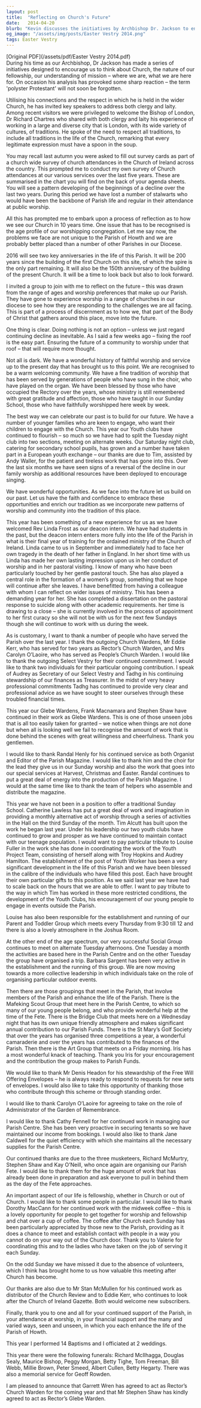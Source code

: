 ```yaml
---
layout: post
title:  "Reflecting on Church's Future"
date:   2014-04-20
blurb: "Kevin discusses the initiatives by Archbishop Dr. Jackson to encourage reflection on the Church's mission and fellowship. He addresses the decline in church attendance and the importance of engaging younger generations. Kevin highlights the need for embracing opportunities and incorporating new patterns of worship to ensure a vibrant future for the church community."
og_image: "/assets/img/posts/Easter Vestry 2014.png"
tags: Easter Vestry
---
```

[Original PDF](/assets/pdf/Easter Vestry 2014.pdf)    
During his time as our Archbishop, Dr Jackson has made a series of initiatives designed to encourage us to think about Church, the nature of our fellowship, our understanding of mission – where we are, what we are here for. On occasion his analysis has provoked some sharp reaction – the term 'polyster Protestant' will not soon be forgotten.

Utilising his connections and the respect in which he is held in the wider Church, he has invited key speakers to address both clergy and laity. Among recent visitors we were privileged to welcome the Bishop of London, Dr Richard Chartres who shared with both clergy and laity his experience of working in a large and diverse city that is London, with its wide variety of cultures, of traditions. He spoke of the need to respect all traditions, to include all traditions in the life of the Church, remarking that every legitimate expression must have a spoon in the soup.

You may recall last autumn you were asked to fill out survey cards as part of a church wide survey of church attendances in the Church of Ireland across the country. This prompted me to conduct my own survey of Church attendances at our various services over the last five years. These are summarised in the chart you will find on the back of your agenda sheets. You will see a pattern developing of the beginnings of a decline over the last two years. During this period we have lost a number of stalwarts who would have been the backbone of Parish life and regular in their attendance at public worship.

All this has prompted me to embark upon a process of reflection as to how we see our Church in 10 years time. One issue that has to be recognised is the age profile of our worshipping congregation. Let me say now, the problems we face are not unique to the Parish of Howth and we are probably better placed than a number of other Parishes in our Diocese.

2016 will see two key anniversaries in the life of this Parish. It will be 200 years since the building of the first Church on this site, of which the spire is the only part remaining. It will also be the 150th anniversary of the building of the present Church. It will be a time to look back but also to look forward.

I invited a group to join with me to reflect on the future – this was drawn from the range of ages and worship preferences that make up our Parish. They have gone to experience worship in a range of churches in our diocese to see how they are responding to the challenges we are all facing. This is part of a process of discernment as to how we, that part of the Body of Christ that gathers around this place, move into the future.

One thing is clear. Doing nothing is not an option – unless we just regard continuing decline as inevitable. As I said a few weeks ago – fixing the roof is the easy part. Ensuring the future of a community to worship under that roof – that will require more thought.

Not all is dark. We have a wonderful history of faithful worship and service up to the present day that has brought us to this point. We are recognised to be a warm welcoming community. We have a fine tradition of worship that has been served by generations of people who have sung in the choir, who have played on the organ. We have been blessed by those who have occupied the Rectory over the years, whose ministry is still remembered with great gratitude and affection, those who have taught in our Sunday School, those who have faithfully worshipped here week by week.

The best way we can celebrate our past is to build for our future. We have a number of younger families who are keen to engage, who want their children to engage with the Church. This year our Youth clubs have continued to flourish – so much so we have had to split the Tuesday night club into two sections, meeting on alternate weeks. Our Saturday night club, catering for secondary school pupils, has grown and a number have taken part in a European youth exchange – our thanks are due to Tim, assisted by Andy Waller, for the patient and tireless work that has gone into this. Over the last six months we have seen signs of a reversal of the decline in our family worship as additional resources have been deployed to encourage singing.

We have wonderful opportunities. As we face into the future let us build on our past. Let us have the faith and confidence to embrace these opportunities and enrich our tradition as we incorporate new patterns of worship and community into the tradition of this place.

This year has been something of a new experience for us as we have welcomed Rev Linda Frost as our deacon intern. We have had students in the past, but the deacon intern enters more fully into the life of the Parish in what is their final year of training for the ordained ministry of the Church of Ireland. Linda came to us in September and immediately had to face her own tragedy in the death of her father in England. In her short time with us Linda has made her own lasting impression upon us in her conduct of worship and in her pastoral visiting. I know of many who have been particularly touched by her gentle pastoral touch. She has also played a central role in the formation of a women’s group, something that we hope will continue after she leaves. I have benefitted from having a colleague with whom I can reflect on wider issues of ministry. This has been a demanding year for her. She has completed a dissertation on the pastoral response to suicide along with other academic requirements. her time is drawing to a close – she is currently involved in the process of appointment to her first curacy so she will not be with us for the next few Sundays though she will continue to work with us during the week.

As is customary, I want to thank a number of people who have served the Parish over the last year. I thank the outgoing Church Wardens, Mr Eddie Kerr, who has served for two years as Rector’s Church Warden, and Mrs Carolyn O’Laoire, who has served as People’s Church Warden. I would like to thank the outgoing Select Vestry for their continued commitment. I would like to thank two individuals for their particular ongoing contribution. I speak of Audrey as Secretary of our Select Vestry and Tadhg in his continuing stewardship of our finances as Treasurer. In the midst of very heavy professional commitments Tadhg has continued to provide very clear and professional advice as we have sought to steer ourselves through these troubled financial times.

This year our Glebe Wardens, Frank Macnamara and Stephen Shaw have continued in their work as Glebe Wardens. This is one of those unseen jobs that is all too easily taken for granted – we notice when things are not done but when all is looking well we fail to recognise the amount of work that is done behind the scenes with great willingness and cheerfulness. Thank you gentlemen.

I would like to thank Randal Henly for his continued service as both Organist and Editor of the Parish Magazine. I would like to thank him and the choir for the lead they give us in our Sunday worship and also the work that goes into our special services at Harvest, Christmas and Easter. Randal continues to put a great deal of energy into the production of the Parish Magazine. I would at the same time like to thank the team of helpers who assemble and distribute the magazine.

This year we have not been in a position to offer a traditional Sunday School. Catherine Lawless has put a great deal of work and imagination in providing a monthly alternative act of worship through a series of activities in the Hall on the third Sunday of the month. Tim Alcutt has built upon the work he began last year. Under his leadership our two youth clubs have continued to grow and prosper as we have continued to maintain contact with our teenage population. I would want to pay particular tribute to Louise Fuller in the work she has done in coordinating the work of the Youth Project Team, consisting of herself along with Troy Hopkins and Audrey Hamilton. The establishment of the post of Youth Worker has been a very significant development in the life of this Parish and we have been blessed in the calibre of the individuals who have filled this post. Each have brought their own particular gifts to this position. As we said last year we have had to scale back on the hours that we are able to offer. I want to pay tribute to the way in which Tim has worked in these more restricted conditions, the development of the Youth Clubs, his encouragement of our young people to engage in events outside the Parish.

Louise has also been responsible for the establishment and running of our Parent and Toddler Group which meets every Thursday from 9:30 till 12 and there is also a lovely atmosphere in the Joshua Room.

At the other end of the age spectrum, our very successful Social Group continues to meet on alternate Tuesday afternoons. One Tuesday a month the activities are based here in the Parish Centre and on the other Tuesday the group have organised a trip. Barbara Sargent has been very active in the establishment and the running of this group. We are now moving towards a more collective leadership in which individuals take on the role of organising particular outdoor events.

Then there are those groupings that meet in the Parish, that involve members of the Parish and enhance the life of the Parish. There is the Mafeking Scout Group that meet here in the Parish Centre, to which so many of our young people belong, and who provide wonderful help at the time of the Fete. There is the Bridge Club that meets here on a Wednesday night that has its own unique friendly atmosphere and makes significant annual contribution to our Parish Funds. There is the St Mary’s Golf Society that over the years has organised three competitions a year, a wonderful camaraderie and over the years has contributed to the finances of the Parish. Then there is the Art Group that meets on a Friday morning. Iris has a most wonderful knack of teaching. Thank you Iris for your encouragement and the contribution the group makes to Parish Funds.

We would like to thank Mr Denis Headon for his stewardship of the Free Will Offering Envelopes – he is always ready to respond to requests for new sets of envelopes. I would also like to take this opportunity of thanking those who contribute through this scheme or through standing order.

I would like to thank Carolyn O’Laoire for agreeing to take on the role of Administrator of the Garden of Remembrance.

I would like to thank Cathy Fennell for her continued work in managing our Parish Centre. She has been very proactive in securing tenants so we have maintained our income from bookings. I would also like to thank Jane Caldwell for the quiet efficiency with which she maintains all the necessary supplies for the Parish Centre.

Our continued thanks are due to the three musketeers, Richard McMurtry, Stephen Shaw and Kay O’Neill, who once again are organising our Parish Fete. I would like to thank them for the huge amount of work that has already been done in preparation and ask everyone to pull in behind them as the day of the Fete approaches.

An important aspect of our life is fellowship, whether in Church or out of Church. I would like to thank some people in particular. I would like to thank Dorothy MacCann for her continued work with the midweek coffee – this is a lovely opportunity for people to get together for worship and fellowship and chat over a cup of coffee. The coffee after Church each Sunday has been particularly appreciated by those new to the Parish, providing as it does a chance to meet and establish contact with people in a way you cannot do on your way out of the Church door. Thank you to Valerie for coordinating this and to the ladies who have taken on the job of serving it each Sunday.

On the odd Sunday we have missed it due to the absence of volunteers, which I think has brought home to us how valuable this meeting after Church has become.

Our thanks are also due to Mr Stan McMullen for his continued work as distributor of the Church Review and to Eddie Kerr, who continues to look after the Church of Ireland Gazette. Both would welcome new subscribers.

Finally, thank you to one and all for your continued support of the Parish, in your attendance at worship, in your financial support and the many and varied ways, seen and unseen, in which you each enhance the life of the Parish of Howth.

This year I performed 14 Baptisms and I officiated at 2 weddings.

This year there were the following funerals: Richard McIlhagga, Douglas Sealy, Maurice Bishop, Peggy Morgan, Betty Tighe, Tom Freeman, Bill Webb, Millie Brown, Peter Smeed, Albert Cullen, Betty Hegarty. There was also a memorial service for Geoff Rowden.

I am pleased to announce that Garrett Wren has agreed to act as Rector’s Church Warden for the coming year and that Mr Stephen Shaw has kindly agreed to act as Rector’s Glebe Warden.
